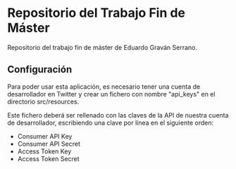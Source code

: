# Repositorio del Trabajo Fin de Máster
Repositorio del trabajo fin de máster de Eduardo Graván Serrano.

## Configuración
Para poder usar esta aplicación, es necesario tener una cuenta de desarrollador en Twitter y crear un fichero con nombre "api_keys" en el directorio src/resources.

Este fichero deberá ser rellenado con las claves de la API de nuestra cuenta de desarrollador, escribiendo una clave por línea en el siguiente orden:

* Consumer API Key
* Consumer API Secret
* Access Token Key
* Access Token Secret